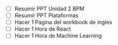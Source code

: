 
- [ ] Resumir PPT Unidad 2 BPM
- [ ] Resumir PPT Plataformas
- [ ] Hacer 1 Pagina del workbook de ingles
- [ ] Hacer 1 Hora de React
- [ ] Hacer 1 Hora de Machine Learning